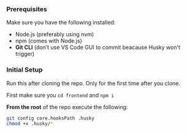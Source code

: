 ### Prerequisites
Make sure you have the following installed:
- Node.js (preferably using nvm)
- npm (comes with Node.js)
- **Git CLI** (don’t use VS Code GUI to commit beacause Husky won't trigger)

### Initial Setup
Run this after cloning the repo. Only for the first time after you clone.

First make sure you `cd frontend` and `npm i`

**From the root** of the repo execute the following:
```bash
git config core.hooksPath .husky
chmod +x .husky/*
```

